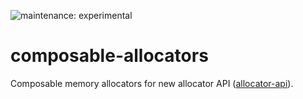 ![maintenance: experimental](https://img.shields.io/badge/maintenance-experimental-blue.svg)

# composable-allocators

Composable memory allocators for new allocator API ([allocator-api](https://github.com/rust-lang/rust/issues/32838)).
